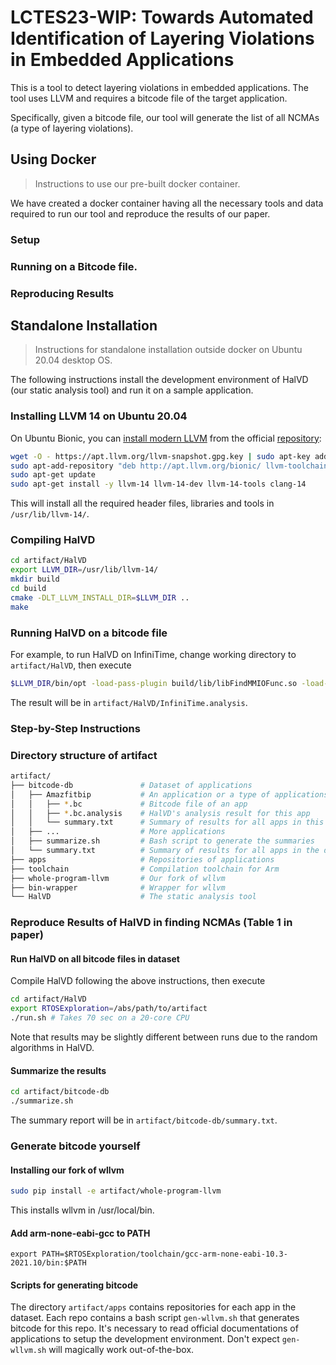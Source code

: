 # LCTES23-WIP: Towards Automated Identification of Layering Violations in Embedded Applications

This is a tool to detect layering violations in embedded applications. The tool uses LLVM and requires a bitcode file of the target application.

Specifically, given a bitcode file, our tool will generate the list of all NCMAs (a type of layering violations).

## Using Docker
> Instructions to use our pre-built docker container.

We have created a docker container having all the necessary tools and data required to run our tool and reproduce the results of our paper.

### Setup
<!-- Setup instructions for docker and docker pull and run-->

### Running on a Bitcode file.
<!--Inside the docker..what to do?-->

### Reproducing Results
<!--Inside the docker..what to do?.-->


## Standalone Installation

> Instructions for standalone installation outside docker on Ubuntu 20.04 desktop OS.
<!-- Contain instructions on how to set up (including, for example, a pointer to the VM player software, its version, and passwords if needed) and test your artifact. Anyone following this guide should be able to handle the rest of your artifact easily. -->

The following instructions install the development environment of HalVD (our static analysis tool) and run it on a sample application.
### Installing LLVM 14 on Ubuntu 20.04
On Ubuntu Bionic, you can [install modern
LLVM](https://blog.kowalczyk.info/article/k/how-to-install-latest-clang-6.0-on-ubuntu-16.04-xenial-wsl.html)
from the official [repository](http://apt.llvm.org/):

```bash
wget -O - https://apt.llvm.org/llvm-snapshot.gpg.key | sudo apt-key add -
sudo apt-add-repository "deb http://apt.llvm.org/bionic/ llvm-toolchain-bionic-14 main"
sudo apt-get update
sudo apt-get install -y llvm-14 llvm-14-dev llvm-14-tools clang-14
```
This will install all the required header files, libraries and tools in
`/usr/lib/llvm-14/`.

### Compiling HalVD
```bash
cd artifact/HalVD
export LLVM_DIR=/usr/lib/llvm-14/
mkdir build
cd build
cmake -DLT_LLVM_INSTALL_DIR=$LLVM_DIR ..
make
```
### Running HalVD on a bitcode file
For example, to run HalVD on InfiniTime, change working directory to `artifact/HalVD`, then execute
``` bash
$LLVM_DIR/bin/opt -load-pass-plugin build/lib/libFindMMIOFunc.so -load-pass-plugin build/lib/libFindHALBypass.so --passes='print<hal-bypass>' --disable-output ../bitcode-db/InfiniTime/pinetime-app-1.10.0.out.bc 2> InfiniTime.analysis
```
The result will be in `artifact/HalVD/InfiniTime.analysis`.


### Step-by-Step Instructions
<!-- Detail how your artifact can be evaluated. Include appropriate references to the relevant sections of your paper.

Explain how to reproduce experiments or other activities supporting your paper’s conclusions. Write this for readers who are deeply interested in your work and are studying to improve or compare against it. If your artifact runs for more than a few minutes, point this out and explain how to run it on smaller inputs. -->

### Directory structure of artifact
``` bash
artifact/
├── bitcode-db               # Dataset of applications
│   ├── Amazfitbip           # An application or a type of applications
│   │   ├── *.bc             # Bitcode file of an app
│   │   ├── *.bc.analysis    # HalVD's analysis result for this app
│   │   └── summary.txt      # Summary of results for all apps in this sub directory
│   ├── ...                  # More applications
│   ├── summarize.sh         # Bash script to generate the summaries
│   └── summary.txt          # Summary of results for all apps in the dataset (Table 1 in paper)
├── apps                     # Repositories of applications
├── toolchain                # Compilation toolchain for Arm
├── whole-program-llvm       # Our fork of wllvm
├── bin-wrapper              # Wrapper for wllvm
└── HalVD                    # The static analysis tool
```

### Reproduce Results of HalVD in finding NCMAs (Table 1 in paper)
#### Run HalVD on all bitcode files in dataset
Compile HalVD following the above instructions, then execute
``` bash
cd artifact/HalVD
export RTOSExploration=/abs/path/to/artifact
./run.sh # Takes 70 sec on a 20-core CPU
```
Note that results may be slightly different between runs due to the random algorithms in HalVD.

#### Summarize the results
``` bash
cd artifact/bitcode-db
./summarize.sh
```
The summary report will be in `artifact/bitcode-db/summary.txt`.

### Generate bitcode yourself
#### Installing our fork of wllvm
``` bash
sudo pip install -e artifact/whole-program-llvm
```
This installs wllvm in /usr/local/bin.

#### Add arm-none-eabi-gcc to PATH
`export PATH=$RTOSExploration/toolchain/gcc-arm-none-eabi-10.3-2021.10/bin:$PATH`

#### Scripts for generating bitcode
The directory `artifact/apps` contains repositories for each app in the dataset.
Each repo contains a bash script `gen-wllvm.sh` that generates bitcode for this repo.
It's necessary to read official documentations of applications to setup the development environment. Don't expect `gen-wllvm.sh` will magically work out-of-the-box.

<!---
| Repository | Build instructions |
| --- | --- |
| Amazfitbip | https://github.com/RTOSExploration/Amazfitbip-FreeRTOS/blob/wllvm/gen-wllvm.sh |
| Avem | https://github.com/RTOSExploration/Avem/blob/wllvm/gen-wllvm.sh |
| Cicada-FW | https://github.com/RTOSExploration/Cicada-FW/blob/wllvm/gen-wllvm.sh |
| coreMQTT-Agent | https://github.com/RTOSExploration/coreMQTT-Agent-Demos/blob/wllvm/gen-wllvm.sh |
| Embedded-GUI-for-MT2523 | https://github.com/RTOSExploration/Embedded-GUI-for-MT2523/blob/wllvm/gen-wllvm.sh |
| esp-idf-examples | https://github.com/RTOSExploration/esp-build/blob/main/gen-wllvm.sh |
| InfiniTime | https://github.com/RTOSExploration/InfiniTime/blob/wllvm/gen-wllvm.sh |
|  mbed-os | https://github.com/RTOSExploration/mbed-os-gen-wllvm/blob/main/gen-wllvm.sh |
| nrf52-keyboard | https://github.com/RTOSExploration/nrf52-keyboard/blob/wllvm/gen-wllvm.sh |
| nuttx | https://github.com/RTOSExploration/nuttx-gen-wllvm/blob/main/gen-wllvm.sh |
| phoenix-rtos | https://github.com/RTOSExploration/phoenix-rtos-project/tree/wllvm |
| RP2040-FreeRTOS | https://github.com/RTOSExploration/RP2040-FreeRTOS/blob/wllvm/gen-wllvm.sh |
|  STM32_BASE | https://github.com/RTOSExploration/STM32_Base_Project/blob/wllvm/gen-wllvm.sh |
| zephyr-samples | https://github.com/RTOSExploration/zephyr-build/blob/main/gen-wllvm.sh |
--->
